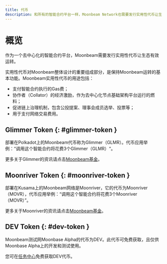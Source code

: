 ```yaml
---
title: 代币
description: 和所有的智能合约平台一样，Moonbeam Network也需要发行实用性代币让生态有效运转。发行在Polkadot平台上的代币为Glimmer（GLMR），在Kusama上的代币称作Moonriver（MOVR）。
---
```


# 概览

作为一个去中心化的智能合约平台，Moonbeam需要发行实用性代币让生态有效运转。

实用性代币对Moonbeam整体设计的重要组成部分，是保持Moonbeam运转的基本功能。Moonbeam实用性代币的用途包括：

 - 支付智能合约执行的Gas费；
 - 协作者（Collator）的经济激励，作为去中心化节点基础架构平台运行的燃料；
 - 促进链上治理机制，包含公投提案、理事会成员选举、投票等；
 - 用于支付网络交易费用。

## Glimmer Token {: #glimmer-token } 

部署在Polkadot上的Moonbeam代币称为Glimmer（GLMR）。代币应用举例：“调用这个智能合约将花费3个Glimmer（GLMR）“。

更多关于Glimmer的资讯请点击[Moonbeam基金](https://moonbeam.network/networks/moonbeam/glimmer-token/)。

## Moonriver Token {: #moonriver-token } 

部署在Kusama上的Moonbeam网络是Moonriver，它的代币为Moonriver（MOVR），代币应用举例：“调用这个智能合约将花费3个Moonriver（MOVR）”。

更多关于Moonriver的资讯请点击[Moonbeam基金](https://moonbeam.network/networks/moonriver/river-token/)。

## DEV Token {: #dev-token } 

Moonbeam测试网Moonbase Alpha的代币为DEV。此代币可免费获取，且仅供Moonbase Alpha上的开发和测试使用。

您可在[任务中心](/getting-started/moonbase/faucet/)免费获取DEV代币。
